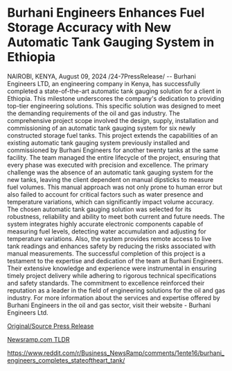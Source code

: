 # Burhani Engineers Enhances Fuel Storage Accuracy with New Automatic Tank Gauging System in Ethiopia

NAIROBI, KENYA, August 09, 2024 /24-7PressRelease/ -- Burhani Engineers LTD, an engineering company in Kenya, has successfully completed a state-of-the-art automatic tank gauging solution for a client in Ethiopia. This milestone underscores the company's dedication to providing top-tier engineering solutions. This specific solution was designed to meet the demanding requirements of the oil and gas industry.  The comprehensive project scope involved the design, supply, installation and commissioning of an automatic tank gauging system for six newly constructed storage fuel tanks. This project extends the capabilities of an existing automatic tank gauging system previously installed and commissioned by Burhani Engineers for another twenty tanks at the same facility. The team managed the entire lifecycle of the project, ensuring that every phase was executed with precision and excellence.  The primary challenge was the absence of an automatic tank gauging system for the new tanks, leaving the client dependent on manual dipsticks to measure fuel volumes. This manual approach was not only prone to human error but also failed to account for critical factors such as water presence and temperature variations, which can significantly impact volume accuracy.  The chosen automatic tank gauging solution was selected for its robustness, reliability and ability to meet both current and future needs. The system integrates highly accurate electronic components capable of measuring fuel levels, detecting water accumulation and adjusting for temperature variations. Also, the system provides remote access to live tank readings and enhances safety by reducing the risks associated with manual measurements.  The successful completion of this project is a testament to the expertise and dedication of the team at Burhani Engineers. Their extensive knowledge and experience were instrumental in ensuring timely project delivery while adhering to rigorous technical specifications and safety standards. The commitment to excellence reinforced their reputation as a leader in the field of engineering solutions for the oil and gas industry.  For more information about the services and expertise offered by Burhani Engineers in the oil and gas sector, visit their website - Burhani Engineers Ltd. 

[Original/Source Press Release](https://www.24-7pressrelease.com/press-release/513247/burhani-engineers-enhances-fuel-storage-accuracy-with-new-automatic-tank-gauging-system-in-ethiopia)
                    

[Newsramp.com TLDR](None) 

https://www.reddit.com/r/Business_NewsRamp/comments/1ente16/burhani_engineers_completes_stateoftheart_tank/